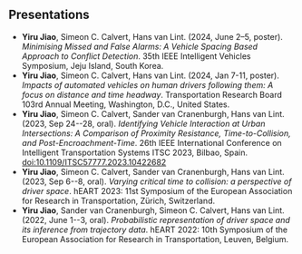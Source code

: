 ## Presentations
- __Yiru Jiao__, Simeon C. Calvert, Hans van Lint. (2024, June 2–5, poster). _Minimising Missed and False Alarms: A Vehicle Spacing Based Approach to Conflict Detection_. 35th IEEE Intelligent Vehicles Symposium, Jeju Island, South Korea.
- __Yiru Jiao__, Simeon C. Calvert, Hans van Lint. (2024, Jan 7-11, poster). _Impacts of automated vehicles on human drivers following them: A focus on distance and time headway_. Transportation Research Board 103rd Annual Meeting, Washington, D.C., United States.
- __Yiru Jiao__, Simeon C. Calvert, Sander van Cranenburgh, Hans van Lint. (2023, Sep 24--28, oral). _Identifying Vehicle Interaction at Urban Intersections: A Comparison of Proximity Resistance, Time-to-Collision, and Post-Encroachment-Time_. 26th IEEE International Conference on Intelligent Transportation Systems ITSC 2023, Bilbao, Spain. [doi:10.1109/ITSC57777.2023.10422682](https://doi.org/10.1109/ITSC57777.2023.10422682)
- __Yiru Jiao__, Simeon C. Calvert, Sander van Cranenburgh, Hans van Lint. (2023, Sep 6--8, oral). _Varying critical time to collision: a perspective of driver space_. hEART 2023: 11st Symposium of the European Association for Research in Transportation, Zürich, Switzerland.
- __Yiru Jiao__, Sander van Cranenburgh, Simeon C. Calvert, Hans van Lint. (2022, June 1--3, oral). _Probabilistic representation of driver space and its inference from trajectory data_. hEART 2022: 10th Symposium of the European Association for Research in Transportation, Leuven, Belgium.
